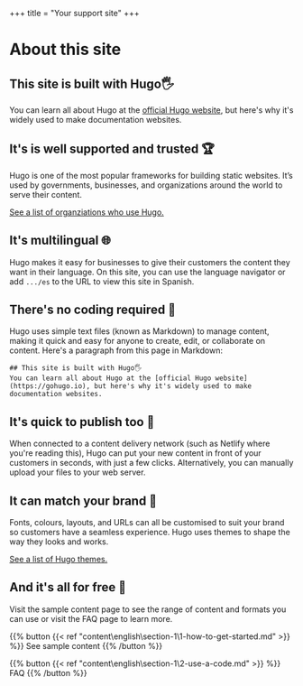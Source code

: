 +++
title = "Your support site"
+++


# About this site

## This site is built with Hugo🖐

You can learn all about Hugo at the [official Hugo website](https://gohugo.io), but here's why it's widely used to make documentation websites.

## It's is well supported and trusted 🏆

Hugo is one of the most popular frameworks for building static websites. It’s used by governments, businesses, and organizations around the world to serve their content.

[See a list of organziations who use Hugo.](https://gohugo.io/showcase/)

## It's multilingual 🌐

Hugo makes it easy for businesses to give their customers the content they want in their language. On this site, you can use the language navigator or add `.../es` to the URL to view this site in Spanish.

## There's no coding required 💫

Hugo uses simple text files (known as Markdown) to manage content, making it quick and easy for anyone to create, edit, or collaborate on content.
Here's a paragraph from this page in Markdown:

```
## This site is built with Hugo🖐
You can learn all about Hugo at the [official Hugo website](https://gohugo.io), but here's why it's widely used to make documentation websites.
```

## It's quick to publish too 🚀

When connected to a content delivery network (such as Netlify where you're reading this), Hugo can put your new content in front of your customers in seconds, with just a few clicks.
Alternatively, you can manually upload your files to your web server.

## It can match your brand 🌈

Fonts, colours,  layouts, and URLs can all be customised to suit your brand so customers have a seamless experience. Hugo uses themes to shape the way they looks and works.

[See a list of Hugo themes.](https://themes.gohugo.io/)

## And it's all for free 🥳

Visit the sample content page to see the range of content and formats you can use or visit the FAQ  page to learn more.

{{% button {{< ref "content\english\section-1\1-how-to-get-started.md" >}} %}} See sample content {{% /button %}}

{{% button {{< ref "content\english\section-1\2-use-a-code.md" >}} %}} FAQ {{% /button %}}
